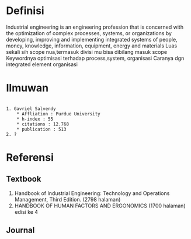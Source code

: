 # Definisi
Industrial engineering is an engineering profession that is concerned with the optimization of complex processes, systems, or organizations by developing, improving and implementing integrated systems of people, money, knowledge, information, equipment, energy and materials
Luas sekali sih scope nua,termasuk divisi mu bisa dibilang masuk scope
Keywordnya optimisasi terhadap process,system, organisasi
Caranya dgn integrated element organisasi


# Ilmuwan
~~~

1. Gavriel Salvendy
	* Affliation : Purdue University
	* h-index : 55 
	* citations : 12.768
	* publication : 513
2. ?
~~~

# Referensi
## Textbook
1. Handbook of Industrial Engineering: Technology and Operations Management, Third Edition. (2798 halaman)
2. HANDBOOK OF HUMAN FACTORS AND ERGONOMICS (1700 halaman) edisi ke 4

## Journal